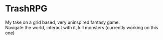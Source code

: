 # TrashRPG
My take on a grid based, very uninspired fantasy game.  
Navigate the world, interact with it, kill monsters (currently working on this one)
